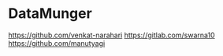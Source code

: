 # DataMunger

https://github.com/venkat-narahari
https://gitlab.com/swarna10
https://github.com/manutyagi
